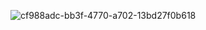 ![cf988adc-bb3f-4770-a702-13bd27f0b618](https://github.com/user-attachments/assets/f36cf0e3-8013-44e5-b9f4-9a26452804cc)
